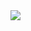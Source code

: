 <a href="https://github.com/devxb/gitanimals">
  <img src="https://render.gitanimals.org/farms/{grbuguj}"/>
</a>
